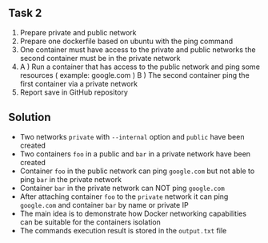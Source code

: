 ## Task 2

1. Prepare private and public network
2. Prepare one dockerfile based on ubuntu with the ping command
3. One container must have access to the private and public networks the second container
must be in the private network
4. A ) Run a container that has access to the public network and ping some resources (
example: google.com )
B ) The second container ping the first container via a private network
5. Report save in GitHub repository

## Solution
- Two networks `private` with `--internal` option and `public` have been created
- Two containers `foo` in a public and `bar` in a private network have been created
- Container `foo` in the public network can ping `google.com` but not able to ping `bar` in the private network
- Container `bar` in the private network can NOT ping `google.com`
- After attaching container `foo` to the `private` network it can ping `google.com` and container `bar` by name or private IP
- The main idea is to demonstrate how Docker networking capabilities can be suitable for the containers isolation 
- The commands execution result is stored in the `output.txt` file